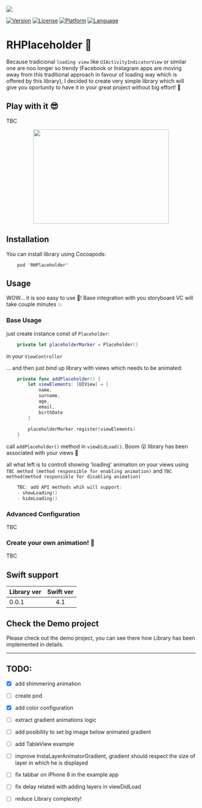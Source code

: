 ![](./ReadmeAssets/RHPlaceholder.png)

[![Version](https://img.shields.io/cocoapods/v/RHPlaceholder.svg?style=flat)](http://cocoadocs.org/docsets/RHPlaceholder)
[![License](https://img.shields.io/cocoapods/l/BadgeSwift.svg?style=flat)](/LICENSE)
[![Platform](http://img.shields.io/badge/platform-ios-blue.svg?style=flat)](https://developer.apple.com/iphone/index.action)
[![Language](http://img.shields.io/badge/language-swift-brightgreen.svg?style=flat)](https://developer.apple.com/swift)

# RHPlaceholder 💾
Because tradicional `loading view` like `UIActivityIndicatorView` or similar one are noo longer so trendy (Facebook or Instagram apps are moving away from this traditional approach in favour of loading way which is offered by this library), I decided to create very simple library which will give you oportunity to have it in your great project without big effort! 🍕 

## Play with it 😎
TBC
<p align="center">
<img src ="./ReadmeAssets/first_video.gif" width="360" height="250"/>
</p>

## Installation
You can install library using Cocoapods:
```
    pod 'RHPlaceholder'
```

## Usage
WOW... it is soo easy to use 🙊! Base integration with you storyboard VC will take couple minutes 💥

### Base Usage
just create instance const of `Placeholder`:
```swift
    private let placeholderMarker = Placeholder()
```
in your `ViewController` 

... and then just bind up library with views which needs to be animated:

```swift
    private func addPlaceholder() {
        let viewElements: [UIView] = [
            name,
            surname,
            age,
            email,
            birthDate
        ]
        
        placeholderMarker.register(viewElements)
    }
```
call `addPlaceholder()` method in `viewDidLoad()`. 
Boom 😲 library has been associated with your views 👏

all what left is to controll showing 'loading' animation on your views using `TBC method (method responsible for enabling animation)` and `TBC method(method responsible for disabling animation)`
```swift
    TBC: add API methods whih will support:
    - showLoading() 
    - hideLoading()
```

### Advanced Configuration
TBC

### Create your own animation! 🙊
TBC

## Swift support
| Library ver| Swift ver|
| ------------- |:-------------:|
| 0.0.1   | 4.1 |

## Check the Demo project

Please check out the demo project, you can see there how Library has been implemented in details.

---
## TODO:
- [x] add shimmering animation
- [ ] create pod
- [x] add color configuration
- [ ] extract gradient animations logic
- [ ] add posibility to set bg image below animated gradient
- [ ] add TableView example
- [ ] improve InstaLayerAnimatorGradient, gradient should respect the size of layer in which he is displayed
- [ ] fix tabbar on iPhone 8 in the example app
- [ ] fix delay related with adding layers in viewDidLoad 
- [ ] reduce Library complexity!
 
